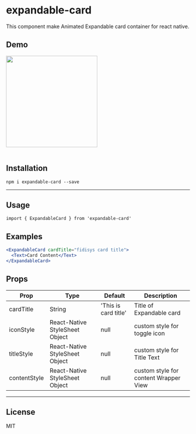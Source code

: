 # expandable-card

This component make Animated Expandable card container for react native.

## Demo

<table>
<tr>
<img src="https://user-images.githubusercontent.com/28846043/66821374-f3a32e00-ef5f-11e9-8876-5bbb661dc647.gif" width="250">
</td>
</tr>
</table>

## Installation

`npm i expandable-card --save`

---

## Usage

`import { ExpandableCard } from 'expandable-card'`

## Examples

```jsx
<ExpandableCard cardTitle="fidisys card title">
  <Text>Card Content</Text>
</ExpandableCard>
```

## Props

| Prop         | Type                           | Default              | Description                           |
| ------------ | ------------------------------ | -------------------- | ------------------------------------- |
| cardTitle    | String                         | 'This is card title' | Title of Expandable card              |
| iconStyle    | React-Native StyleSheet Object | null                 | custom style for toggle icon          |
| titleStyle   | React-Native StyleSheet Object | null                 | custom style for Title Text           |
| contentStyle | React-Native StyleSheet Object | null                 | custom style for content Wrapper View |

---

## License

MIT
